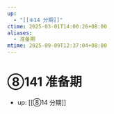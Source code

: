 ```yaml
---
up:
  - "[[⑧14 分期]]"
ctime: 2025-03-01T14:00:26+08:00
aliases:
  - 准备期
mtime: 2025-09-09T12:37:04+08:00
---
```


# ⑧141 准备期

- up: [[⑧14 分期]]
